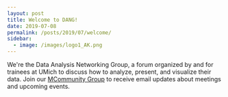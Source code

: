```yaml
---
layout: post
title: Welcome to DANG!
date: 2019-07-08
permalink: /posts/2019/07/welcome/
sidebar:
  - image: /images/logo1_AK.png
---
```


We're the Data Analysis Networking Group, a forum organized by and for trainees at UMich to discuss how to analyze, present, and visualize their data.
Join our [MCommunity Group](https://mcommunity.umich.edu/#group:umich%20dang) to receive email updates about meetings and upcoming events.
